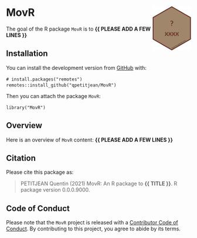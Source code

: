 <!-- README.md is generated from README.Rmd. Please edit that file -->

MovR <img src="man/figures/hexsticker.png" height="120" align="right"/>
=======================================================================

<!-- badges: start -->
<!-- badges: end -->

The goal of the R package `MovR` is to **{{ PLEASE ADD A FEW LINES }}**

Installation
------------

You can install the development version from
[GitHub](https://github.com/) with:

    # install.packages("remotes")
    remotes::install_github("qpetitjean/MovR")

Then you can attach the package `MovR`:

    library("MovR")

Overview
--------

Here is an overview of `MovR` content: **{{ PLEASE ADD A FEW LINES }}**

Citation
--------

Please cite this package as:

> PETITJEAN Quentin (2021) MovR: An R package to **{{ TITLE }}**. R
> package version 0.0.0.9000.

Code of Conduct
---------------

Please note that the `MovR` project is released with a [Contributor Code
of
Conduct](https://contributor-covenant.org/version/2/0/CODE_OF_CONDUCT.html).
By contributing to this project, you agree to abide by its terms.
